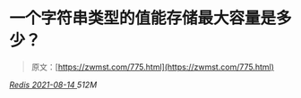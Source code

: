 <!--yml
category: 未分类
date: 0001-01-01 00:00:00
--->

# 一个字符串类型的值能存储最大容量是多少？

> 原文：[https://zwmst.com/775.html](https://zwmst.com/775.html)

   [ *Redis* ](https://zwmst.com/redis)*[ <time datetime="2021-08-14T08:07:01+08:00"> 2021-08-14 </time> ](https://zwmst.com/775.html)  512M*